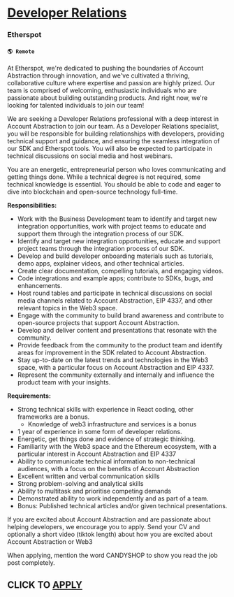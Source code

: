 # [Developer Relations](https://www.remotewlb.com/apply/developer-relations-80232)  
### Etherspot  
#### `🌎 Remote`  

At Etherspot, we're dedicated to pushing the boundaries of Account Abstraction through innovation, and we've cultivated a thriving, collaborative culture where expertise and passion are highly prized. Our team is comprised of welcoming, enthusiastic individuals who are passionate about building outstanding products. And right now, we're looking for talented individuals to join our team!

We are seeking a Developer Relations professional with a deep interest in Account Abstraction to join our team. As a Developer Relations specialist, you will be responsible for building relationships with developers, providing technical support and guidance, and ensuring the seamless integration of our SDK and Etherspot tools. You will also be expected to participate in technical discussions on social media and host webinars.

You are an energetic, entrepreneurial person who loves communicating and getting things done. While a technical degree is not required, some technical knowledge is essential. You should be able to code and eager to dive into blockchain and open-source technology full-time.

**Responsibilities:**

  * Work with the Business Development team to identify and target new integration opportunities, work with project teams to educate and support them through the integration process of our SDK.
  * Identify and target new integration opportunities, educate and support project teams through the integration process of our SDK.
  * Develop and build developer onboarding materials such as tutorials, demo apps, explainer videos, and other technical articles.
  * Create clear documentation, compelling tutorials, and engaging videos.
  * Code integrations and example apps; contribute to SDKs, bugs, and enhancements.
  * Host round tables and participate in technical discussions on social media channels related to Account Abstraction, EIP 4337, and other relevant topics in the Web3 space.
  * Engage with the community to build brand awareness and contribute to open-source projects that support Account Abstraction.
  * Develop and deliver content and presentations that resonate with the community.
  * Provide feedback from the community to the product team and identify areas for improvement in the SDK related to Account Abstraction.
  * Stay up-to-date on the latest trends and technologies in the Web3 space, with a particular focus on Account Abstraction and EIP 4337.
  * Represent the community externally and internally and influence the product team with your insights.

**Requirements:**

  * Strong technical skills with experience in React coding, other frameworks are a bonus. 
    * Knowledge of web3 infrastructure and services is a bonus
  * 1 year of experience in some form of developer relations.
  * Energetic, get things done and evidence of strategic thinking.
  * Familiarity with the Web3 space and the Ethereum ecosystem, with a particular interest in Account Abstraction and EIP 4337
  * Ability to communicate technical information to non-technical audiences, with a focus on the benefits of Account Abstraction
  * Excellent written and verbal communication skills
  * Strong problem-solving and analytical skills
  * Ability to multitask and prioritise competing demands
  * Demonstrated ability to work independently and as part of a team.
  * Bonus: Published technical articles and/or given technical presentations.

If you are excited about Account Abstraction and are passionate about helping developers, we encourage you to apply. Send your CV and optionally a short video (tiktok length) about how you are excited about Account Abstraction or Web3

When applying, mention the word CANDYSHOP to show you read the job post completely.  
## CLICK TO [APPLY](https://www.remotewlb.com/apply/developer-relations-80232)

